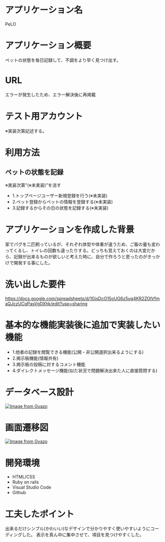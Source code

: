 # アプリケーション名
PeLO

# アプリケーション概要
ペットの状態を毎日記録して、不調をより早く見つけ出す。

# URL
エラーが発生したため、エラー解決後に再掲載

# テスト用アカウント
※実装次第記述する。

# 利用方法

## ペットの状態を記録
※実装次第"(※未実装)"を消す
- 1.トップページユーザー新規登録を行う(※未実装)
- 2.ペット登録からペットの情報を登録する(※未実装)
- 3.記録するからその日の状態を記録する(※未実装)

# アプリケーションを作成した背景
家でパグを二匹飼っているが、それぞれ体型や体重が違うため、ご飯の量も変わってくるし、トイレの回数も違ったりする。どっちも覚えておくのは大変だから、記録が出来るものが欲しいと考えた時に、自分で作ろうと思ったのがきっかけで開発する事にした。

# 洗い出した要件
https://docs.google.com/spreadsheets/d/1GjsDcO15oUG6z5ug4KR2ZOIVfmaQJczUCqPasVgDXhk/edit?usp=sharing

# 基本的な機能実装後に追加で実装したい機能
- 1.他者の記録を閲覧できる機能(公開・非公開選択出来るようにする)
- 2.掲示板機能(情報共有)
- 3.掲示板の投稿に対するコメント機能
- 4.ダイレクトメッセージ機能(似た状況で問題解決出来た人に直接質問する)

# データベース設計
[![Image from Gyazo](https://i.gyazo.com/e4a4ed6f43fc93a2519edcde6b3575c7.png)](https://gyazo.com/e4a4ed6f43fc93a2519edcde6b3575c7)

# 画面遷移図
[![Image from Gyazo](https://i.gyazo.com/a29d5b6fcb1f40c1629cec22ce9e5737.png)](https://gyazo.com/a29d5b6fcb1f40c1629cec22ce9e5737)

# 開発環境
- HTML/CSS
- Ruby on rails 
- Visual Studio Code
- Github

# 工夫したポイント
出来るだけシンプル(かわいい)なデザインで分かりやすく使いやすいようにコーディングした。
表示を真ん中に集中させて、項目を見つけやすくした。
